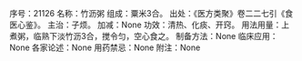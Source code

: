 序号：21126
名称：竹沥粥
组成：粟米3合。
出处：《医方类聚》卷二二七引《食医心鉴》。
主治：子烦。
加减：None
功效：清热、化痰、开窍。
用法用量：上煮粥，临熟下淡竹沥3合，搅令匀，空心食之。
制备方法：None
临床应用：None
各家论述：None
用药禁忌：None
附注：None
